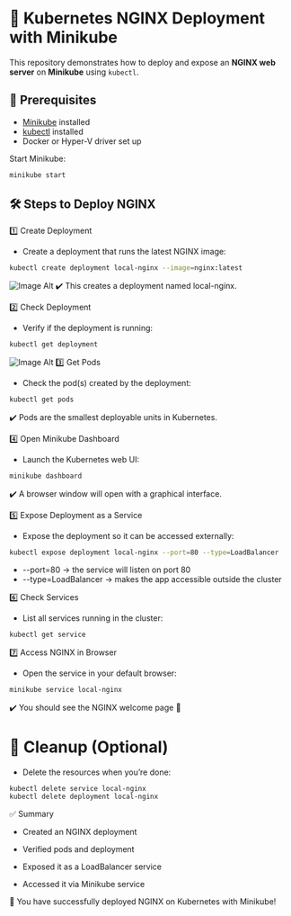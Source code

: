# 🚀 Kubernetes NGINX Deployment with Minikube

This repository demonstrates how to deploy and expose an **NGINX web server** on **Minikube** using `kubectl`.



## 🔹 Prerequisites
- [Minikube](https://minikube.sigs.k8s.io/docs/start/) installed
- [kubectl](https://kubernetes.io/docs/tasks/tools/) installed
- Docker or Hyper-V driver set up

Start Minikube:
```bash
minikube start 
```
## 🛠 Steps to Deploy NGINX
1️⃣ Create Deployment

- Create a deployment that runs the latest NGINX image:
```bash
kubectl create deployment local-nginx --image=nginx:latest
```
![Image Alt](https://github.com/abhijitray7810/Kubernetes-Notes/blob/90e57540e4ca48853094892a82ae4de6d8516403/05-Kubenets-Nginx-Dp/Create%20Dp.png)
✔️ This creates a deployment named local-nginx.

2️⃣ Check Deployment

- Verify if the deployment is running:
```bash
kubectl get deployment
```
![Image Alt](https://github.com/abhijitray7810/Kubernetes-Notes/blob/2fd42d168237b091dfb1d5594a71c39c02035267/05-Kubenets-Nginx-Dp/Get%20Dp.png)
3️⃣ Get Pods

- Check the pod(s) created by the deployment:
```bash
kubectl get pods
```
✔️ Pods are the smallest deployable units in Kubernetes.

4️⃣ Open Minikube Dashboard

- Launch the Kubernetes web UI:
```bash
minikube dashboard
```
✔️ A browser window will open with a graphical interface.

5️⃣ Expose Deployment as a Service

- Expose the deployment so it can be accessed externally:
```bash
kubectl expose deployment local-nginx --port=80 --type=LoadBalancer
```
- --port=80 → the service will listen on port 80
- --type=LoadBalancer → makes the app accessible outside the cluster

6️⃣ Check Services

- List all services running in the cluster:
```bash
kubectl get service
```

7️⃣ Access NGINX in Browser

- Open the service in your default browser:
```bash
minikube service local-nginx
```
✔️ You should see the NGINX welcome page 🎉

# 🧹 Cleanup (Optional)

 - Delete the resources when you’re done:
```bash
kubectl delete service local-nginx
kubectl delete deployment local-nginx
```
✅ Summary

- Created an NGINX deployment

- Verified pods and deployment

- Exposed it as a LoadBalancer service

- Accessed it via Minikube service

🎯 You have successfully deployed NGINX on Kubernetes with Minikube!

